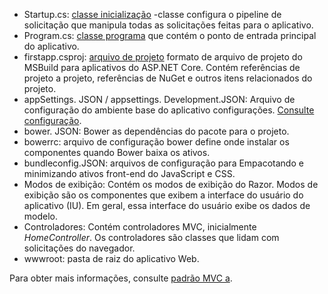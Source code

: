 * Startup.cs: [classe inicialização](../fundamentals/startup.md) -classe configura o pipeline de solicitação que manipula todas as solicitações feitas para o aplicativo.
* Program.cs: [classe programa](../fundamentals/index.md) que contém o ponto de entrada principal do aplicativo.
* firstapp.csproj: [arquivo de projeto](https://docs.microsoft.com/dotnet/articles/core/preview3/tools/csproj) formato de arquivo de projeto do MSBuild para aplicativos do ASP.NET Core. Contém referências de projeto a projeto, referências de NuGet e outros itens relacionados do projeto.
* appSettings. JSON / appsettings. Development.JSON: Arquivo de configuração do ambiente base do aplicativo configurações. [Consulte configuração](xref:fundamentals/configuration).
* bower. JSON: Bower as dependências do pacote para o projeto.
* bowerrc: arquivo de configuração bower define onde instalar os componentes quando Bower baixa os ativos.
* bundleconfig.JSON: arquivos de configuração para Empacotando e minimizando ativos front-end do JavaScript e CSS.
* Modos de exibição: Contém os modos de exibição do Razor. Modos de exibição são os componentes que exibem a interface do usuário do aplicativo (IU). Em geral, essa interface do usuário exibe os dados de modelo.
* Controladores: Contém controladores MVC, inicialmente *HomeController*. Os controladores são classes que lidam com solicitações do navegador.
* wwwroot: pasta de raiz do aplicativo Web.

Para obter mais informações, consulte [padrão MVC a](xref:mvc/overview).
